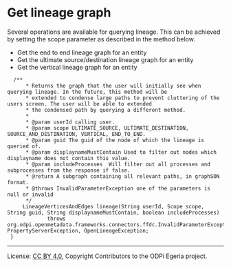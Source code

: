 <!-- SPDX-License-Identifier: CC-BY-4.0 -->
<!-- Copyright Contributors to the ODPi Egeria project. -->

# Get lineage graph

Several operations are available for querying lineage. This can be achieved by setting the scope parameter as described in the method below.

* Get the end to end lineage graph for an entity
* Get the ultimate source/destination lineage graph for an entity
* Get the vertical lineage graph for an entity

 ```
   /**
       * Returns the graph that the user will initially see when querying lineage. In the future, this method will be
       * extended to condense large paths to prevent cluttering of the users screen. The user will be able to extended
       * the condensed path by querying a different method.
       *
       * @param userId calling user.
       * @param scope ULTIMATE_SOURCE, ULTIMATE_DESTINATION, SOURCE_AND_DESTINATION, VERTICAL, END_TO_END.
       * @param guid The guid of the node of which the lineage is queried of.
       * @param displaynameMustContain Used to filter out nodes which displayname does not contain this value.
       * @param includeProcesses  Will filter out all processes and subprocesses from the response if false.
       * @return A subgraph containing all relevant paths, in graphSON format.
       * @throws InvalidParameterException one of the parameters is null or invalid
       */
      LineageVerticesAndEdges lineage(String userId, Scope scope, String guid, String displaynameMustContain, boolean includeProcesses)
              throws org.odpi.openmetadata.frameworks.connectors.ffdc.InvalidParameterException, PropertyServerException, OpenLineageException;
  }
 ```
----
License: [CC BY 4.0](https://creativecommons.org/licenses/by/4.0/),
Copyright Contributors to the ODPi Egeria project.